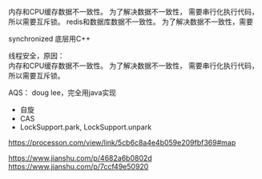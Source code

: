 内存和CPU缓存数据不一致性。 为了解决数据不一致性， 需要串行化执行代码，所以需要互斥锁。
redis和数据库数据不一致性。 为了解决数据不一致性，需要




synchronized 底层用C++

线程安全，原因：  
   内存和CPU缓存数据不一致性。 为了解决数据不一致性， 需要串行化执行代码，所以需要互斥锁。
   
AQS： doug lee，完全用java实现
- 自旋
- CAS
- LockSupport.park, LockSupport.unpark

https://processon.com/view/link/5cb6c8a4e4b059e209fbf369#map


https://www.jianshu.com/p/4682a6b0802d
https://www.jianshu.com/p/7ccf49e50920